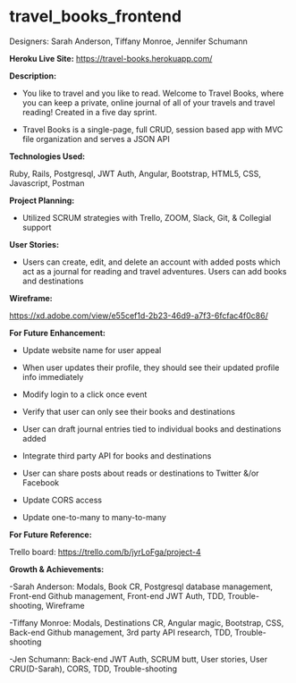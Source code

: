 # travel_books_frontend

Designers: Sarah Anderson, Tiffany Monroe, Jennifer Schumann

**Heroku Live Site:**
https://travel-books.herokuapp.com/


**Description:**

- You like to travel and you like to read. Welcome to Travel Books, where you can keep a private, online journal of all of your travels and travel reading! Created in a five day sprint.

- Travel Books is a single-page, full CRUD, session based app with MVC file organization and serves a JSON API


**Technologies Used:**

Ruby, Rails, Postgresql, JWT Auth, Angular, Bootstrap, HTML5, CSS, Javascript, Postman


**Project Planning:**

- Utilized SCRUM strategies with Trello, ZOOM, Slack, Git, & Collegial support


**User Stories:**

- Users can create, edit, and delete an account with added posts which act as a journal for reading and travel adventures.  Users can add books and destinations

**Wireframe:**

https://xd.adobe.com/view/e55cef1d-2b23-46d9-a7f3-6fcfac4f0c86/


**For Future Enhancement:**

- Update website name for user appeal

- When user updates their profile, they should see their updated profile info immediately

- Modify login to a click once event

- Verify that user can only see their books and destinations

- User can draft journal entries tied to individual books and destinations added

- Integrate third party API for books and destinations

- User can share posts about reads or destinations to Twitter &/or Facebook

- Update CORS access

- Update one-to-many to many-to-many

**For Future Reference:**

Trello board: https://trello.com/b/jyrLoFga/project-4


**Growth & Achievements:**

-Sarah Anderson: Modals, Book CR, Postgresql database management, Front-end Github management, Front-end JWT Auth, TDD, Trouble-shooting, Wireframe

-Tiffany Monroe: Modals, Destinations CR, Angular magic, Bootstrap, CSS, Back-end Github management, 3rd party API research, TDD, Trouble-shooting

-Jen Schumann: Back-end JWT Auth, SCRUM butt, User stories, User CRU(D-Sarah), CORS, TDD, Trouble-shooting
